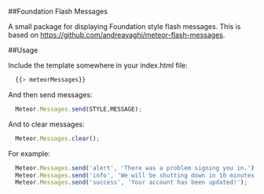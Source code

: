 ##Foundation Flash Messages

A small package for displaying Foundation style flash messages. This is based on https://github.com/andreavaghi/meteor-flash-messages.

##Usage

Include the template somewhere in your index.html file:
```javascript
  {{> meteorMessages}}
```
And then send messages:
```javascript
  Meteor.Messages.send(STYLE,MESSAGE);
```
And to clear messages:
```javascript
  Meteor.Messages.clear();
```
For example:
```javascript
  Meteor.Messages.send('alert', 'There was a problem signing you in.');
  Meteor.Messages.send('info', 'We will be shutting down in 10 minutes.');
  Meteor.Messages.send('success', 'Your account has been updated!');
```